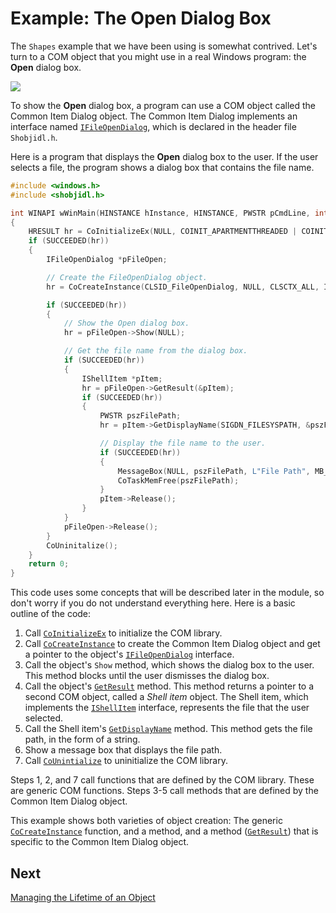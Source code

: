 <!-- https://docs.microsoft.com/en-us/windows/win32/learnwin32/example--the-open-dialog-box -->
# Example: The Open Dialog Box

The `Shapes` example that we have been using is somewhat contrived. Let's turn to a COM object that you might use in a real Windows program: the __Open__ dialog box.

![](https://docs.microsoft.com/en-us/windows/win32/learnwin32/images/fileopen01.png)

To show the __Open__ dialog box, a program can use a COM object called the Common Item Dialog object. The Common Item Dialog implements an interface named [`IFileOpenDialog`][ifileopendialog], which is declared in the header file `Shobjidl.h`.

Here is a program that displays the __Open__ dialog box to the user. If the user selects a file, the program shows a dialog box that contains the file name.

```cpp
#include <windows.h>
#include <shobjidl.h>

int WINAPI wWinMain(HINSTANCE hInstance, HINSTANCE, PWSTR pCmdLine, int nCmdShow)
{
    HRESULT hr = CoInitializeEx(NULL, COINIT_APARTMENTTHREADED | COINIT_DISABLE_OLE1DDE);
    if (SUCCEEDED(hr))
    {
        IFileOpenDialog *pFileOpen;

        // Create the FileOpenDialog object.
        hr = CoCreateInstance(CLSID_FileOpenDialog, NULL, CLSCTX_ALL, IID_IFileOpenDialog, reinterpret_cast<void**>(&pFileOpen));

        if (SUCCEEDED(hr))
        {
            // Show the Open dialog box.
            hr = pFileOpen->Show(NULL);

            // Get the file name from the dialog box.
            if (SUCCEEDED(hr))
            {
                IShellItem *pItem;
                hr = pFileOpen->GetResult(&pItem);
                if (SUCCEEDED(hr))
                {
                    PWSTR pszFilePath;
                    hr = pItem->GetDisplayName(SIGDN_FILESYSPATH, &pszFilePath);

                    // Display the file name to the user.
                    if (SUCCEEDED(hr))
                    {
                        MessageBox(NULL, pszFilePath, L"File Path", MB_OK);
                        CoTaskMemFree(pszFilePath);
                    }
                    pItem->Release();
                }
            }
            pFileOpen->Release();
        }
        CoUninitalize();
    }
    return 0;
}
```

This code uses some concepts that will be described later in the module, so don't worry if you do not understand everything here. Here is a basic outline of the code:

1. Call [`CoInitializeEx`][coinitializeex] to initialize the COM library.
2. Call [`CoCreateInstance`][cocreateinstance] to create the Common Item Dialog object and get a pointer to the object's [`IFileOpenDialog`][ifileopendialog] interface.
3. Call the object's `Show` method, which shows the dialog box to the user. This method blocks until the user dismisses the dialog box.
4. Call the object's [`GetResult`][getresult] method. This method returns a pointer to a second COM object, called a _Shell item_ object. The Shell item, which implements the [`IShellItem`][ishellitem] interface, represents the file that the user selected.
5. Call the Shell item's [`GetDisplayName`][getdisplayname] method. This method gets the file path, in the form of a string.
6. Show a message box that displays the file path.
7. Call [`CoUnintialize`][couninitialize] to uninitialize the COM library.

Steps 1, 2, and 7 call functions that are defined by the COM library. These are generic COM functions. Steps 3-5 call methods that are defined by the Common Item Dialog object.

This example shows both varieties of object creation: The generic [`CoCreateInstance`][cocreateinstance] function, and a method, and a method ([`GetResult`][getresult]) that is specific to the Common Item Dialog object.

## Next

[Managing the Lifetime of an Object](./managing-the-lifetime-of-an-object.md)

[ifileopendialog]: https://docs.microsoft.com/en-us/windows/win32/api/shobjidl_core/nn-shobjidl_core-ifileopendialog
[coinitializeex]: https://docs.microsoft.com/en-us/windows/win32/api/combaseapi/nf-combaseapi-coinitializeex
[cocreateinstance]: https://docs.microsoft.com/en-us/windows/win32/api/combaseapi/nf-combaseapi-cocreateinstance
[getresult]: https://docs.microsoft.com/en-us/windows/win32/api/shobjidl_core/nf-shobjidl_core-ifiledialog-getresult
[ishellitem]: https://docs.microsoft.com/en-us/windows/win32/api/shobjidl_core/nn-shobjidl_core-ishellitem
[getdisplayname]: https://docs.microsoft.com/en-us/windows/win32/api/shobjidl_core/nf-shobjidl_core-ishellitem-getdisplayname
[couninitialize]: https://docs.microsoft.com/en-us/windows/win32/api/combaseapi/nf-combaseapi-couninitialize
